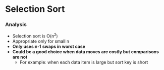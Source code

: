 # Selection Sort
### Analysis
- Selection sort is O(n<sup>2</sup>)
- Appropriate only for small n
- **Only uses n-1 swaps in worst case**
- **Could be a good choice when data moves are costly but comparisons are not**
  - For example: when each data item is large but sort key is short
